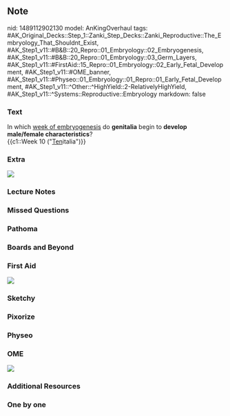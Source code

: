 ## Note
nid: 1489112902130
model: AnKingOverhaul
tags: #AK_Original_Decks::Step_1::Zanki_Step_Decks::Zanki_Reproductive::The_Embryology_That_Shouldnt_Exist, #AK_Step1_v11::#B&B::20_Repro::01_Embryology::02_Embryogenesis, #AK_Step1_v11::#B&B::20_Repro::01_Embryology::03_Germ_Layers, #AK_Step1_v11::#FirstAid::15_Repro::01_Embryology::02_Early_Fetal_Development, #AK_Step1_v11::#OME_banner, #AK_Step1_v11::#Physeo::01_Embryology::01_Repro::01_Early_Fetal_Development, #AK_Step1_v11::^Other::^HighYield::2-RelativelyHighYield, #AK_Step1_v11::^Systems::Reproductive::Embryology
markdown: false

### Text
<div>
  In which <u>week of embryogenesis</u> do <b>genitalia</b> begin
  to <b>develop</b> <b>male/female characteristics</b>?
</div>
<div>
  {{c1::Week 10 ("<u>Ten</u>italia")}}
</div>

### Extra
<img src="paste-1031715569009059.jpg">

### Lecture Notes


### Missed Questions


### Pathoma


### Boards and Beyond


### First Aid
<img src="tmpBZ_V7R.png">

### Sketchy


### Pixorize


### Physeo


### OME
<div class="ome-widget">
  <a href="https://onlinemeded.org?ref=anki"><img src=
  "_OME_AnkiFlashcards_General_4.png"></a>
</div>

### Additional Resources


### One by one

